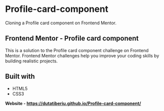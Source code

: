 <h1>Profile-card-component</h1>
<p>Cloning a Profile card component on Frontend Mentor.</p>

  <h2>Frontend Mentor - Profile card component</h2>
<p1>This is a solution to the Profile card component challenge on Frontend Mentor. Frontend Mentor challenges help you improve your coding skills by building realistic projects.</p1>

<h2>Built with</h2>
<ul>
  <li>HTML5</li>
  <li>CSS3</li>
</ul>

<strong>Website - https://dutatiberiu.github.io/Profile-card-component/</strong>
